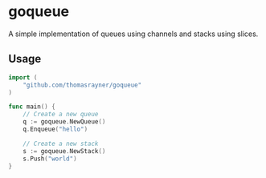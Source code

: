 # goqueue

A simple implementation of queues using channels and stacks using slices.

## Usage

```go
import (
    "github.com/thomasrayner/goqueue"
)

func main() {
    // Create a new queue
    q := goqueue.NewQueue()
    q.Enqueue("hello")

    // Create a new stack
    s := goqueue.NewStack()
    s.Push("world")
}
```

